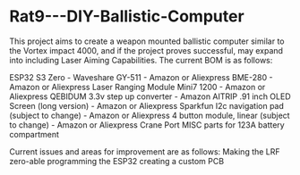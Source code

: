 # Rat9---DIY-Ballistic-Computer

This project aims to create a weapon mounted ballistic computer similar to the Vortex impact 4000, and if the project proves successful, may expand into including Laser Aiming Capabilities.
The current BOM is as follows:

ESP32 S3 Zero - Waveshare
GY-511 - Amazon or Aliexpress
BME-280 - Amazon or Aliexpress
Laser Ranging Module Mini7 1200 - Amazon or Aliexpress
QEBIDUM 3.3v step up converter - Amazon
AITRIP .91 inch OLED Screen (long version) - Amazon or Aliexpress
Sparkfun I2c navigation pad (subject to change) - Amazon or Aliexpress
4 button module, linear (subject to change) - Amazon or Aliexpress
Crane Port
MISC parts for 123A battery compartment

Current issues and areas for improvement are as follows:
Making the LRF zero-able 
programming the ESP32
creating a custom PCB
